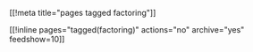 [[!meta title="pages tagged factoring"]]

[[!inline pages="tagged(factoring)" actions="no" archive="yes"
feedshow=10]]
